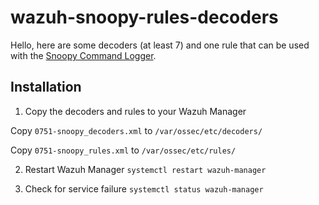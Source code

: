 # wazuh-snoopy-rules-decoders

Hello, here are some decoders (at least 7) and one rule that can be used with the [Snoopy Command Logger](https://github.com/a2o/snoopy).

## Installation

1. Copy the decoders and rules to your Wazuh Manager

Copy `0751-snoopy_decoders.xml` to `/var/ossec/etc/decoders/`

Copy `0751-snoopy_rules.xml` to `/var/ossec/etc/rules/`

2. Restart Wazuh Manager
`systemctl restart wazuh-manager`

3. Check for service failure
`systemctl status wazuh-manager`
